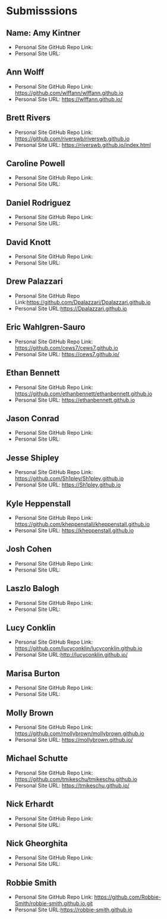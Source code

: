 # Submisssions

## Name: Amy Kintner

* Personal Site GitHub Repo Link:
* Personal Site URL:

## Ann Wolff

* Personal Site GitHub Repo Link: https://github.com/wlffann/wlffann.github.io
* Personal Site URL: https://wlffann.github.io/

## Brett Rivers

* Personal Site GitHub Repo Link: https://github.com/riverswb/riverswb.github.io
* Personal Site URL: https://riverswb.github.io/index.html

## Caroline Powell

* Personal Site GitHub Repo Link:
* Personal Site URL:

## Daniel Rodriguez

* Personal Site GitHub Repo Link:
* Personal Site URL:

## David Knott

* Personal Site GitHub Repo Link:
* Personal Site URL:

## Drew Palazzari

* Personal Site GitHub Repo Link:https://github.com/Dpalazzari/Dpalazzari.github.io
* Personal Site URL:https://Dpalazzari.github.io

## Eric Wahlgren-Sauro

* Personal Site GitHub Repo Link: https://github.com/cews7/cews7.github.io
* Personal Site URL: https://cews7.github.io/

## Ethan Bennett

* Personal Site GitHub Repo Link: https://github.com/ethanbennett/ethanbennett.github.io
* Personal Site URL: https://ethanbennett.github.io

## Jason Conrad

* Personal Site GitHub Repo Link:
* Personal Site URL:

## Jesse Shipley

* Personal Site GitHub Repo Link: https://github.com/Sh1pley/Sh1pley.github.io
* Personal Site URL: https://Sh1pley.github.io

## Kyle Heppenstall

* Personal Site GitHub Repo Link: https://github.com/kheppenstall/kheppenstall.github.io
* Personal Site URL: https://kheppenstall.github.io

## Josh Cohen

* Personal Site GitHub Repo Link:
* Personal Site URL:

## Laszlo Balogh

* Personal Site GitHub Repo Link:
* Personal Site URL:

## Lucy Conklin

* Personal Site GitHub Repo Link: https://github.com/lucyconklin/lucyconklin.github.io
* Personal Site URL:http://lucyconklin.github.io/

## Marisa Burton

* Personal Site GitHub Repo Link:
* Personal Site URL:

## Molly Brown

* Personal Site GitHub Repo Link: https://github.com/mollybrown/mollybrown.github.io
* Personal Site URL: https://mollybrown.github.io/

## Michael Schutte

* Personal Site GitHub Repo Link: https://github.com/tmikeschu/tmikeschu.github.io
* Personal Site URL: https://tmikeschu.github.io/

## Nick Erhardt

* Personal Site GitHub Repo Link:
* Personal Site URL:

## Nick Gheorghita

* Personal Site GitHub Repo Link:
* Personal Site URL:

## Robbie Smith

* Personal Site GitHub Repo Link: https://github.com/Robbie-Smith/robbie-smith.github.io.git
* Personal Site URL:https://robbie-smith.github.io

